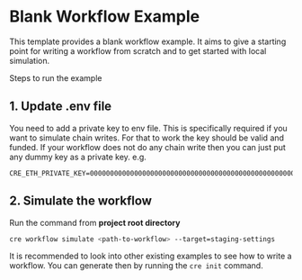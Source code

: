 # Blank Workflow Example

This template provides a blank workflow example. It aims to give a starting point for writing a workflow from scratch and to get started with local simulation.

Steps to run the example

## 1. Update .env file

You need to add a private key to env file. This is specifically required if you want to simulate chain writes. For that to work the key should be valid and funded.
If your workflow does not do any chain write then you can just put any dummy key as a private key. e.g.
```
CRE_ETH_PRIVATE_KEY=0000000000000000000000000000000000000000000000000000000000000001
```

## 2. Simulate the workflow
Run the command from <b>project root directory</b>

```bash
cre workflow simulate <path-to-workflow> --target=staging-settings
```

It is recommended to look into other existing examples to see how to write a workflow. You can generate then by running the `cre init` command.
